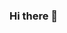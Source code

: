 ### Hi there 👋

<!--
**mertgrbn/mertgrbn** is a ✨ _special_ ✨ repository because its `README.md` (this file) appears on your GitHub profile.

Here are some ideas to get you started:
<h1 align="center">Merhaba 👋, ben Mert</h1>
<h3 align="center">Hindistan'dan tutkulu bir ön uç geliştirici</h3>

<p align="left"> <img src=" https://komarev.com/ghpvc/?username=mertgrbn&label=Profile%20views&color=0e75b6&style=flat" alt="mertgrbn" /> </p>

<h3 align="left">Benimle bağlantı kurun:</h3>
<p align="left">
<a href="https://linkedin.com/in/mert gürban" target="blank"><img align="center" src="https://raw.githubusercontent. com/rahuldkjain/github-profile-readme-generator/master/src/images/icons/Social/linked-in-alt.svg" alt="mert gürban" height="30" width="40" /></ bir>
<a href="https://www.hackerrank.com/mertg295" target="boş"><img align="center" src="https://raw.githubusercontent.com/rahuldkjain/github-profile-readme -generator/master/src/images/icons/Social/hackerrank.svg" alt="mertg295" height="30" width="40" /></a>
</p>

<h3 align="left"> Diller ve Araçlar:</h3>
<p align="left"> <a href="https://getbootstrap.com" target="_blank" rel="noreferrer"> <img src="https://raw.githubusercontent.com/devicons/devicon /master/icons/bootstrap/bootstrap-plain-wordmark.svg" alt="bootstrap" width="40" height="40"/> </a> <a href="https://www.w3schools.com /css/" target="_blank" rel="noreferrer"> <img src="https://raw.githubusercontent.com/devicons/devicon/master/icons/css3/css3-original-wordmark.svg" alt= "css3" width="40" height="40"/> </a> <a href="https://git-scm.com/" target="_blank" rel="noreferrer"> <img src="https://www.vectorlogo.zone/logos/git-scm/git-scm-icon.svg" alt="git" width="40" height="40"/> </a> < a href="https://www.w3.org/html/" target="_blank" rel="noreferrer"> <img src="https://raw.githubusercontent.com/devicons/devicon/master/icons /html5/html5-original-wordmark.svg" alt="html5" width="40" height="40"/> </a> <a href="https://developer.mozilla.org/en-US /docs/Web/JavaScript" target="_blank" rel="noreferrer"> <img src="https://raw.githubusercontent.com/devicons/devicon/master/icons/javascript/javascript-original.svg" alt ="javascript" genişlik="40" yükseklik="40"/> </a> </p>

- 🔭 I’m currently working on ...
- 🌱 I’m currently learning ...
- 👯 I’m looking to collaborate on ...
- 🤔 I’m looking for help with ...
- 💬 Ask me about ...
- 📫 How to reach me: ...
- 😄 Pronouns: ...
- ⚡ Fun fact: ...
-->

